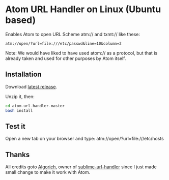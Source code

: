 # Atom URL Handler on Linux (Ubuntu based)

Enables Atom to open URL Scheme atm:// and txmt:// like these:

`atm://open/?url=file:///etc/passwd&line=10&column=2`

Note: We would have liked to have used atom:// as a protocol, but that is already taken and used for other purposes by Atom itself.


## Installation

Download [latest release](https://github.com/eclemens/atom-url-handler/archive/master.zip).

Unzip it, then:
``` bash
cd atom-url-handler-master
bash install
```


## Test it

Open a new tab on your browser and type: atm://open/?url=file:///etc/hosts


## Thanks

All credits goto [Algorich](https://github.com/algorich), owner of [sublime-url-handler](https://github.com/algorich/sublime-url-handler) since I just made small change to make it work with Atom.
